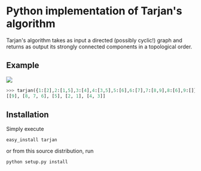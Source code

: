Python implementation of Tarjan's algorithm
===========================================

Tarjan's algorithm takes as input a directed (possibly cyclic!) graph and
returns as output its strongly connected components in a topological order.

Example
-------
![](http://github.com/bwesterb/py-tarjan/raw/master/doc/example.png)
```python
>>> tarjan({1:[2],2:[1,5],3:[4],4:[3,5],5:[6],6:[7],7:[8,9],8:[6],9:[]})
[[9], [8, 7, 6], [5], [2, 1], [4, 3]]
```

Installation
------------
Simply execute

    easy_install tarjan

or from this source distribution, run

    python setup.py install
